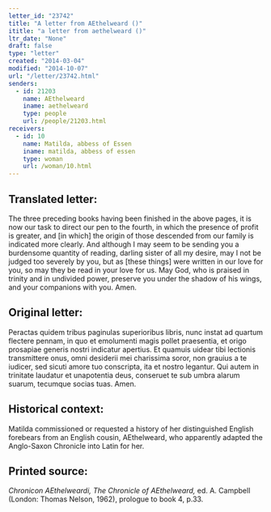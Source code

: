 ```yaml
---
letter_id: "23742"
title: "A letter from AEthelweard ()"
ititle: "a letter from aethelweard ()"
ltr_date: "None"
draft: false
type: "letter"
created: "2014-03-04"
modified: "2014-10-07"
url: "/letter/23742.html"
senders:
  - id: 21203
    name: AEthelweard
    iname: aethelweard
    type: people
    url: /people/21203.html
receivers:
  - id: 10
    name: Matilda, abbess of Essen
    iname: matilda, abbess of essen
    type: woman
    url: /woman/10.html
---
```

<h2> Translated letter:</h2>The three preceding books having been finished in the above pages, it is now our task to direct our pen to the fourth, in which the presence of profit is greater, and [in which] the origin of those descended from our family is indicated more clearly. And although I may seem to be sending you a burdensome quantity of reading, darling sister of all my desire, may I not be judged too severely by you, but as [these things] were written in our love for you, so may they be read in your love for us. May God, who is praised in trinity and in undivided power, preserve you under the shadow of his wings, and your companions with you. Amen.
<h2 class="mt-4"> Original letter:</h2>Peractas quidem tribus paginulas superioribus libris, nunc instat ad quartum flectere pennam, in quo et emolumenti magis pollet praesentia, et origo prosapiae generis nostri indicatur apertius. Et quamuis uidear tibi lectionis transmittere onus, omni desiderii mei charissima soror, non grauius a te iudicer, sed sicuti amore tuo conscripta, ita et nostro legantur. Qui autem in trinitate laudatur et unapotentia deus, conseruet te sub umbra alarum suarum, tecumque socias tuas. Amen.
<h2 class="mt-4"> Historical context:</h2><p>Matilda commissioned or requested a history of her distinguished English forebears from an English cousin, AEthelweard, who apparently adapted the Anglo-Saxon Chronicle into Latin for her.</p><h2 class="mt-4"> Printed source:</h2><p><em>Chronicon AEthelweardi, The Chronicle of AEthelweard,</em> ed. A. Campbell (London: Thomas Nelson, 1962), prologue to book 4, p.33.</p>